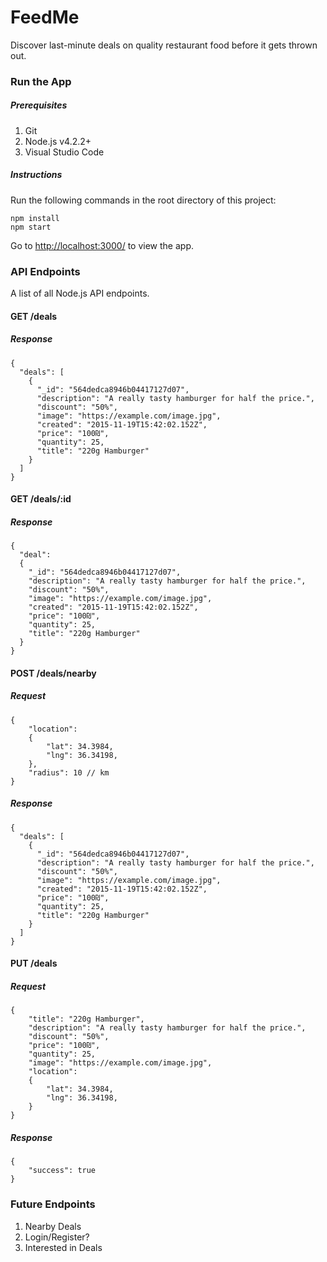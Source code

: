 # FeedMe
Discover last-minute deals on quality restaurant food before it gets thrown out.

### Run the App

##### Prerequisites

1. Git
2. Node.js v4.2.2+
3. Visual Studio Code

##### Instructions

Run the following commands in the root directory of this project:

```
npm install
npm start
```

Go to <a href="http://localhost:3000/" target="_blank">http://localhost:3000/</a> to view the app.

### API Endpoints

A list of all Node.js API endpoints.

#### GET /deals

##### Response

```
{
  "deals": [
    {
      "_id": "564dedca8946b04417127d07",
      "description": "A really tasty hamburger for half the price.",
      "discount": "50%",
      "image": "https://example.com/image.jpg",
      "created": "2015-11-19T15:42:02.152Z",
      "price": "100₪",
      "quantity": 25,
      "title": "220g Hamburger"
    }
  ]
}
```

#### GET /deals/:id

##### Response

```
{
  "deal": 
  {
    "_id": "564dedca8946b04417127d07",
    "description": "A really tasty hamburger for half the price.",
    "discount": "50%",
    "image": "https://example.com/image.jpg",
    "created": "2015-11-19T15:42:02.152Z",
    "price": "100₪",
    "quantity": 25,
    "title": "220g Hamburger"
  }
}
```

#### POST /deals/nearby

##### Request

```
{
    "location":
    {
        "lat": 34.3984,
        "lng": 36.34198,
    },
    "radius": 10 // km
}
```

##### Response

```
{
  "deals": [
    {
      "_id": "564dedca8946b04417127d07",
      "description": "A really tasty hamburger for half the price.",
      "discount": "50%",
      "image": "https://example.com/image.jpg",
      "created": "2015-11-19T15:42:02.152Z",
      "price": "100₪",
      "quantity": 25,
      "title": "220g Hamburger"
    }
  ]
}
```

#### PUT /deals

##### Request

```
{
    "title": "220g Hamburger",
    "description": "A really tasty hamburger for half the price.",
    "discount": "50%",
    "price": "100₪",
    "quantity": 25,
    "image": "https://example.com/image.jpg",
    "location":
    {
        "lat": 34.3984,
        "lng": 36.34198,
    }
}
```

##### Response

```
{
    "success": true
}
```

### Future Endpoints

1. Nearby Deals
2. Login/Register?
3. Interested in Deals
